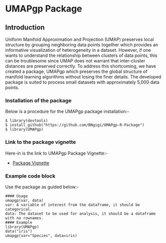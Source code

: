 # UMAPgp Package

## Introduction

Uniform Manifold Approximation and Projection (UMAP) preserves local structure by grouping neighboring data points together which provides an informative visualization of heterogeneity in a dataset. However, if one wants to understand the relationship between clusters of data points, this can be troublesome since UMAP does not warrant that inter-cluster distances are preserved correctly. To address this shortcoming, we have created a package, UMAPgp which preserves the global structure of manifold learning algorithms without losing the finer details. The developed package is suited to process small datasets with approximately 5,000 data points.

### Installation of the package

Below is a procedure for the UMAPgp package installation:-

```
$ library(devtools)
$ install_github("https://github.com/BNgigi/UMAPgp-R-Package")
$ library(UMAPgp)
```
### Link to the package vignette
Here-in is the link to UMAPgp Package Vignette:-

* [Package Vignette](https://github.com/BNgigi/UMAPgp/blob/main/vignettes/umapgp-vignette.Rmd)

### Example code block
Use the package as guided below:-

```{r}
#### Usage
umapgp(var, data)
var: A variable of interest from the dataframe, it should be categorical.
data: The dataset to be used for analysis, it should be a dataframe with no rownames.
#### Example
library(UMAPgp)
data("iris")
umapgp(var="Species", data=iris)
```
